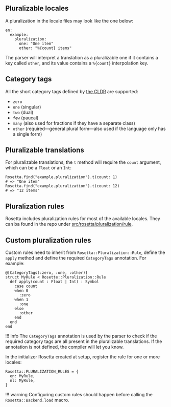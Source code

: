 ## Pluralizable locales
A pluralization in the locale files may look like the one below:

```cr
en:
  example:
    pluralization:
      one: "One item"
      other: "%{count} items"
```

The parser will interpret a translation as a pluralizable one if it contains a
key called `other`, and its value contains a `%{count}` interpolation key.

## Category tags
All the short category tags defined by [the
CLDR](http://cldr.unicode.org/index/cldr-spec/plural-rules) are supported:

- `zero`
- `one` (singular)
- `two` (dual)
- `few` (paucal)
- `many` (also used for fractions if they have a separate class)
- `other` (required—general plural form—also used if the language only has a
  single form)

## Pluralizable translations
For pluralizable translations, the `t` method will require the `count` argument,
which can be a `Float` or an `Int`:

```cr
Rosetta.find("example.pluralization").t(count: 1)
# => "One item"
Rosetta.find("example.pluralization").t(count: 12)
# => "12 items"
```

## Pluralization rules
Rosetta includes pluralization rules for most of the available locales. They can
ba found in the repo under
[src/rosetta/pluralization/rule](https://github.com/wout/rosetta/tree/main/src/rosetta/pluralization/rule).

## Custom pluralization rules
Custom rules need to inherit from `Rosetta::Pluralization::Rule`, define the
`apply` method and define the required `CategoryTags` annotation. For example:

```cr
@[CategoryTags(:zero, :one, :other)]
struct MyRule < Rosette::Pluralization::Rule
  def apply(count : Float | Int) : Symbol
    case count
    when 0
      :zero
    when 1
      :one
    else
      :other
    end
  end
end
```

!!! info
    The `CategoryTags` annotation is used by the parser to check if the required
    category tags are all present in the pluralizable translations. If the
    annotation is not defined, the compiler will let you know.

In the initializer Rosetta created at setup, register the rule for one or more
locales:

```cr
Rosetta::PLURALIZATION_RULES = {
  en: MyRule,
  nl: MyRule,
}
```

!!! warning
    Configuring custom rules should happen before calling the
    `Rosetta::Backend.load` macro.